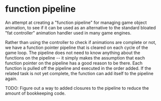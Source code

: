 # function pipeline

An attempt at creating a "function pipeline" for managing game object animation, to see if it can be used as an alternative to the standard bloated "fat controller" animation handler used in many game engines.

Rather than using the controller to check if animations are complete or not, we have a function pointer pipeline that is cleared on each cycle of the game loop.  The pipeline does not need to know anything about the functions on the pipeline -- it simply makes the assumption that each function pointer on the pipeline has a good reason to be there.  Each function is pulled off the pipeline and executed in the order added.  If the related task is not yet complete, the function can add itself to the pipeline again.

TODO: Figure out a way to added closures to the pipeline to reduce the amount of bookkeeping code.